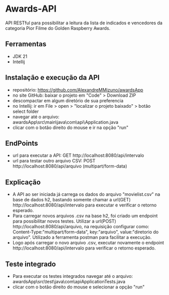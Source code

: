 # Awards-API
API RESTful para possibilitar a leitura da lista de indicados e vencedores
da categoria Pior Filme do Golden Raspberry Awards.

## Ferramentas
- JDK 21
- Intellij

## Instalação e execução da API
- repositório: https://github.com/AlexandreMMizuno/awardsApp
- no site GitHub: baixar o projeto em "Code" > Download ZIP
- descompactar em algum diretório de sua preferencia
- no Intellij: ir em File > open > "localizar o projeto baixado" > botão select folder
- navegar até o arquivo: awardsApp\src\main\java\com\api\Application.java
- clicar com o botão direito do mouse e ir na opção "run"

## EndPoints
- url para executar a API: GET http://localhost:8080/api/intervalo
- url para testar outro arquivo CSV: POST http://localhost:8080/api/arquivo (multipart/form-data)

## Explicação

- A API ao ser iniciada já carrega os dados do arquivo "movielist.csv" na base de dados h2, bastando somente chamar a url(GET) http://localhost:8080/api/intervalo para executar e verificar o retorno esperado.
- Para carregar novos arquivos .csv na base h2, foi criado um endpoint para possibilitar novos testes. Utilizar a url(POST) http://localhost:8080/api/arquivo, na requisição configurar como: Content-Type:"multipart/form-data", key:"arquivo", value:"diretorio do arquivo". Utilizado a ferramenta postman para facilitar a execução.
- Logo após carregar o novo arquivo .csv, executar novamente o endpoint http://localhost:8080/api/intervalo para verificar o retorno esperado.

## Teste integrado
- Para executar os testes integrados navegar até o arquivo: awardsApp\src\test\java\com\apiApplicationTests.java
- clicar com o botão direito do mouse e selecionar a opção "run"